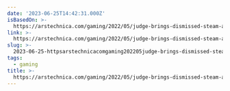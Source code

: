 ```yaml
---
date: '2023-06-25T14:42:31.000Z'
isBasedOn: >-
  https://arstechnica.com/gaming/2022/05/judge-brings-dismissed-steam-antitrust-lawsuit-back-from-the-dead/
link: >-
  https://arstechnica.com/gaming/2022/05/judge-brings-dismissed-steam-antitrust-lawsuit-back-from-the-dead/
slug: >-
  2023-06-25-httpsarstechnicacomgaming202205judge-brings-dismissed-steam-antitrust-lawsuit-back-from-the-dead
tags:
  - gaming
title: >-
  https://arstechnica.com/gaming/2022/05/judge-brings-dismissed-steam-antitrust-lawsuit-back-from-the-dead/
---
```


